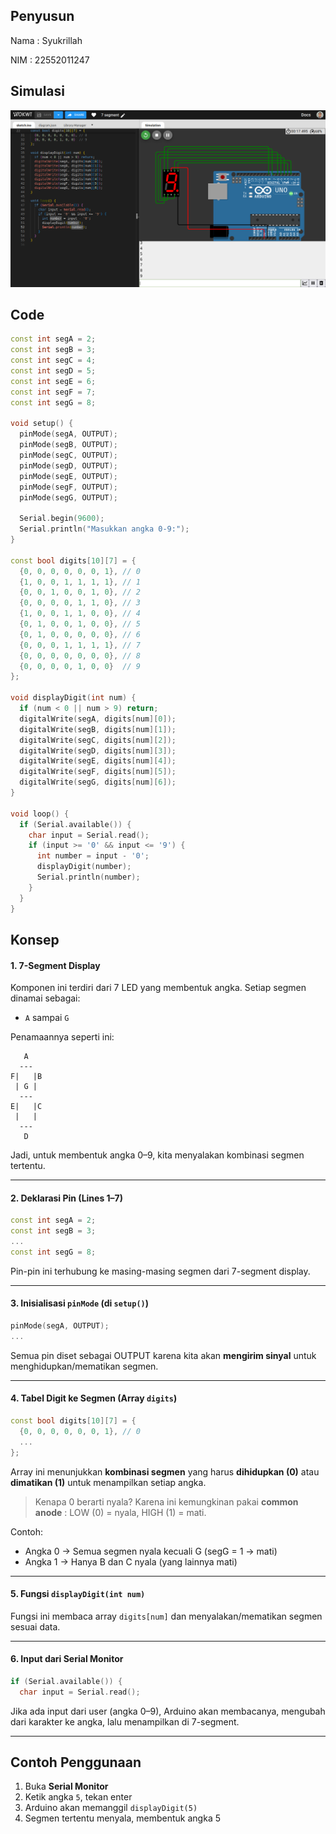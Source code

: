 ## **Penyusun**

Nama : Syukrillah

NIM : 22552011247

## **Simulasi**

![bg](Cuplikan.png)

## **Code**

```cpp
const int segA = 2;
const int segB = 3;
const int segC = 4;
const int segD = 5;
const int segE = 6;
const int segF = 7;
const int segG = 8;

void setup() {
  pinMode(segA, OUTPUT);
  pinMode(segB, OUTPUT);
  pinMode(segC, OUTPUT);
  pinMode(segD, OUTPUT);
  pinMode(segE, OUTPUT);
  pinMode(segF, OUTPUT);
  pinMode(segG, OUTPUT);
  
  Serial.begin(9600);
  Serial.println("Masukkan angka 0-9:");
}

const bool digits[10][7] = {
  {0, 0, 0, 0, 0, 0, 1}, // 0
  {1, 0, 0, 1, 1, 1, 1}, // 1
  {0, 0, 1, 0, 0, 1, 0}, // 2
  {0, 0, 0, 0, 1, 1, 0}, // 3
  {1, 0, 0, 1, 1, 0, 0}, // 4
  {0, 1, 0, 0, 1, 0, 0}, // 5
  {0, 1, 0, 0, 0, 0, 0}, // 6
  {0, 0, 0, 1, 1, 1, 1}, // 7
  {0, 0, 0, 0, 0, 0, 0}, // 8
  {0, 0, 0, 0, 1, 0, 0}  // 9
};

void displayDigit(int num) {
  if (num < 0 || num > 9) return;
  digitalWrite(segA, digits[num][0]);
  digitalWrite(segB, digits[num][1]);
  digitalWrite(segC, digits[num][2]);
  digitalWrite(segD, digits[num][3]);
  digitalWrite(segE, digits[num][4]);
  digitalWrite(segF, digits[num][5]);
  digitalWrite(segG, digits[num][6]);
}

void loop() {
  if (Serial.available()) {
    char input = Serial.read();
    if (input >= '0' && input <= '9') {
      int number = input - '0';
      displayDigit(number);
      Serial.println(number);
    }
  }
}

```

## **Konsep**

#### 1. **7-Segment Display**

Komponen ini terdiri dari 7 LED yang membentuk angka. Setiap segmen dinamai sebagai:

* `A` sampai `G`

Penamaannya seperti ini:

```
   A
  ---
F|   |B
 | G |
  ---
E|   |C
 |   |
  ---
   D
```

Jadi, untuk membentuk angka 0–9, kita menyalakan kombinasi segmen tertentu.

---

#### 2. **Deklarasi Pin (Lines 1–7)**

```cpp
const int segA = 2;
const int segB = 3;
...
const int segG = 8;
```

Pin-pin ini terhubung ke masing-masing segmen dari 7-segment display.

---

#### 3. **Inisialisasi `pinMode` (di `setup()`)**

```cpp
pinMode(segA, OUTPUT);
...
```

Semua pin diset sebagai OUTPUT karena kita akan **mengirim sinyal** untuk menghidupkan/mematikan segmen.

---

#### 4. **Tabel Digit ke Segmen (Array `digits`)**

```cpp
const bool digits[10][7] = {
  {0, 0, 0, 0, 0, 0, 1}, // 0
  ...
};
```

Array ini menunjukkan **kombinasi segmen** yang harus **dihidupkan (0)** atau **dimatikan (1)** untuk menampilkan setiap angka.

> Kenapa 0 berarti nyala? Karena ini kemungkinan pakai  **common anode** : LOW (0) = nyala, HIGH (1) = mati.

Contoh:

* Angka 0 → Semua segmen nyala kecuali G (segG = 1 → mati)
* Angka 1 → Hanya B dan C nyala (yang lainnya mati)

---

#### 5. **Fungsi `displayDigit(int num)`**

Fungsi ini membaca array `digits[num]` dan menyalakan/mematikan segmen sesuai data.

---

#### 6. **Input dari Serial Monitor**

```cpp
if (Serial.available()) {
  char input = Serial.read();
```

Jika ada input dari user (angka 0–9), Arduino akan membacanya, mengubah dari karakter ke angka, lalu menampilkan di 7-segment.

---

## Contoh Penggunaan

1. Buka **Serial Monitor**
2. Ketik angka `5`, tekan enter
3. Arduino akan memanggil `displayDigit(5)`
4. Segmen tertentu menyala, membentuk angka 5

